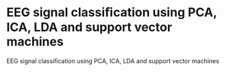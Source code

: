 # EEG signal classiﬁcation using PCA, ICA, LDA and support vector machines
EEG signal classiﬁcation using PCA, ICA, LDA and support vector machines
